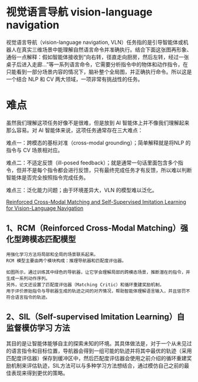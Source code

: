 # 视觉语言导航 vision-language navigation

视觉语言导航（vision-language navigation, VLN）任务指的是引导智能体或机器人在真实三维场景中能理解自然语言命令并准确执行。结合下面这张图再形象、通俗一点解释：假如智能体接收到“向右转，径直走向厨房，然后左转，经过一张桌子后进入走廊...”等一系列语言命令，它需要分析指令中的物体和动作指令，在只能看到一部分场景内容的情况下，脑补整个全局图，并正确执行命令。所以这是一个结合 NLP 和 CV 两大领域，一项非常有挑战性的任务。


# 难点

虽然我们理解这项任务好像不是很难，但是放到 AI 智能体上并不像我们理解起来那么容易。对 AI 智能体来说，这项任务通常存在三大难点：

难点一：跨模态的基标对准（cross-modal grounding）；简单解释就是将NLP 的指令与 CV 场景相对应。

难点二：不适定反馈（ill-posed feedback）；就是通常一句话里面包含多个指令，但并不是每个指令都会进行反馈，只有最终完成任务才有反馈，所以难以判断智能体是否完全按照指令完成任务。

难点三：泛化能力问题；由于环境差异大，VLN 的模型难以泛化。

[Reinforced Cross-Modal Matching and Self-Supervised Imitation Learning
for Vision-Language Navigation
](https://arxiv.org/pdf/1811.10092.pdf)

## 1、RCM（Reinforced Cross-Modal Matching）强化型跨模态匹配模型
    用强化学习方法将局部和全局的场景联系起来。
    RCM 模型主要由两个模块构成：推理导航器和匹配度评估器。
    
    如图所示，通过训练其中绿色的导航器，让它学会理解局部的跨模态场景，推断潜在的指令，并生成一系列动作序列。
    另外，论文还设置了匹配度评估器（Matching Critic）和循环重建奖励机制，
    用于评价原始指令与导航器生成的轨迹之间的对齐情况，帮助智能体理解语言输入，并且惩罚不符合语言指令的轨迹。
    
## 2、SIL（Self-supervised Imitation Learning）自监督模仿学习 方法

其目的是让智能体能够自主的探索未知的环境。其具体做法是，对于一个从未见过的语言指令和目标位置，导航器会得到一组可能的轨迹并将其中最优的轨迹（采用匹配度评估器）保存到缓冲区中，然后匹配度评估器会使用之前介绍的循环重建奖励机制来评估轨迹，SIL方法可以与多种学习方法想结合，通过模仿自己之前的最佳表现来得到更优的策略。   

